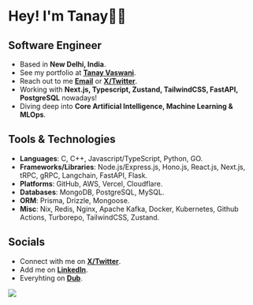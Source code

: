 # Hey! I'm Tanay👋🏼

## Software Engineer

- Based in **New Delhi, India**.
- See my portfolio at [**Tanay Vaswani**](https://dub.sh/tanayvaswani).
- Reach out to me [**Email**](mailto:vaswani.tanay9@gmail.com) or [**X/Twitter**](https://www.twitter.com/iTanayVaswani).
- Working with **Next.js, Typescript, Zustand, TailwindCSS, FastAPI, PostgreSQL** nowadays!
- Diving deep into **Core Artificial Intelligence, Machine Learning & MLOps**.

## Tools & Technologies

- **Languages**: C, C++, Javascript/TypeScript, Python, GO.
- **Frameworks/Libraries**: Node.js/Express.js, Hono.js, React.js, Next.js, tRPC, gRPC, Langchain, FastAPI, Flask. 
- **Platforms**: GitHub, AWS, Vercel, Cloudflare.
- **Databases**: MongoDB, PostgreSQL, MySQL.
- **ORM**: Prisma, Drizzle, Mongoose.
- **Misc**: Nix, Redis, Nginx, Apache Kafka, Docker, Kubernetes, Github Actions, Turborepo, TailwindCSS, Zustand.

## Socials

- Connect with me on [**X/Twitter**](https://www.twitter.com/iTanayVaswani).
- Add me on [**LinkedIn**](https://www.linkedin.com/in/tanayvaswani).
- Everyhting on [**Dub**](https://dub.sh/tanay).

![](https://komarev.com/ghpvc/?username=tanayvaswani&color=blue&style=for-the-badge&label=PROFILE+VIEWS&base=2400)

